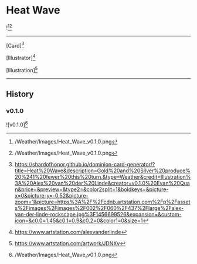 # Heat Wave

![^v0.1.0][^v0.1.0]

---

[Card][^Card]

[Illustrator][^Illustrator]

[Illustration][^Illustration]

---

## History

### v0.1.0

![v0.1.0][^v0.1.0]

[^v0.1.0]: /Weather/Images/Heat_Wave_v0.1.0.png
[^Card]: https://shardofhonor.github.io/dominion-card-generator/?title=Heat%20Wave&description=Gold%20and%20Silver%20produce%20%241%20fewer%20this%20turn.&type=Weather&credit=Illustration%3A%20Alex%20van%20der%20Linde&creator=v0.1.0%20Evan%20Quan&price=&preview=&type2=&color2split=1&boldkeys=&picture-x=0&picture-y=-0.52&picture-zoom=1&picture=https%3A%2F%2Fcdnb.artstation.com%2Fp%2Fassets%2Fimages%2Fimages%2F002%2F060%2F437%2Flarge%2Falex-van-der-linde-rockscape.jpg%3F1456699526&expansion=&custom-icon=&c0.0=1.45&c0.1=0.9&c0.2=0&color1=0&size=1
[^Illustrator]: https://www.artstation.com/alexvanderlinde
[^Illustration]: https://www.artstation.com/artwork/JDNXv
